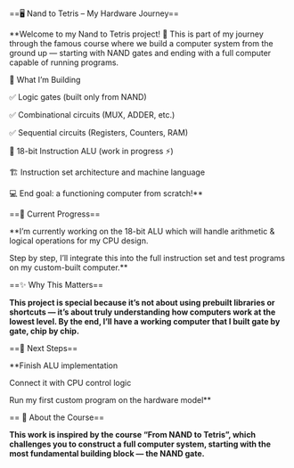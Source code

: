 ==🖥️ Nand to Tetris – My Hardware Journey==

**Welcome to my Nand to Tetris project! 🎉
This is part of my journey through the famous course where we build a computer system from the ground up — starting with NAND gates and ending with a full computer capable of running programs.

🔧 What I’m Building

✅ Logic gates (built only from NAND)

✅ Combinational circuits (MUX, ADDER, etc.)

✅ Sequential circuits (Registers, Counters, RAM)

🔄 18-bit Instruction ALU (work in progress ⚡)

🏗️ Instruction set architecture and machine language

💻 End goal: a functioning computer from scratch!**

 ==📂 Current Progress==

**I’m currently working on the 18-bit ALU which will handle arithmetic & logical operations for my CPU design.

Step by step, I’ll integrate this into the full instruction set and test programs on my custom-built computer.**

==✨ Why This Matters==

**This project is special because it’s not about using prebuilt libraries or shortcuts — it’s about truly understanding how computers work at the lowest level. By the end, I’ll have a working computer that I built gate by gate, chip by chip.**

==🚀 Next Steps==

**Finish ALU implementation

Connect it with CPU control logic

Run my first custom program on the hardware model**

== 🌟 About the Course==

**This work is inspired by the course “From NAND to Tetris”, which challenges you to construct a full computer system, starting with the most fundamental building block — the NAND gate.**
